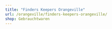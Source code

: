```yaml
---
title: "Finders Keepers Orangeville"
url: /orangeville/finders-keepers-orangeville/
shop: Gebrauchtwaren
---
```

